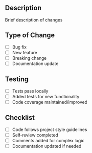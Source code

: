 ## Description
Brief description of changes

## Type of Change
- [ ] Bug fix
- [ ] New feature
- [ ] Breaking change
- [ ] Documentation update

## Testing
- [ ] Tests pass locally
- [ ] Added tests for new functionality
- [ ] Code coverage maintained/improved

## Checklist
- [ ] Code follows project style guidelines
- [ ] Self-review completed
- [ ] Comments added for complex logic
- [ ] Documentation updated if needed
